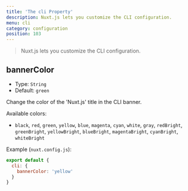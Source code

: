```yaml
---
title: 'The cli Property'
description: Nuxt.js lets you customize the CLI configuration.
menu: cli
category: configuration
position: 103
---
```


> Nuxt.js lets you customize the CLI configuration.

## bannerColor

- Type: `String`
- Default: `green`

Change the color of the 'Nuxt.js' title in the CLI banner.

Available colors:

- `black`, `red`, `green`, `yellow`, `blue`, `magenta`, `cyan`, `white`, `gray`, `redBright`, `greenBright`, `yellowBright`, `blueBright`, `magentaBright`, `cyanBright`, `whiteBright`

Example (`nuxt.config.js`):

```js
export default {
  cli: {
    bannerColor: 'yellow'
  }
}
```
